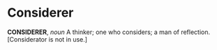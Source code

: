 # Considerer

**CONSIDERER**, _noun_ A thinker; one who considers; a man of reflection. \[Considerator is not in use.\]